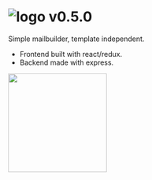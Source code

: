 
# ![logo](http://i.imgur.com/q7V0v87.png) v0.5.0

Simple mailbuilder, template independent.
- Frontend built with react/redux.
- Backend made with express.


<img src="http://i.imgur.com/IMfpcMF.pngo" width="200">
